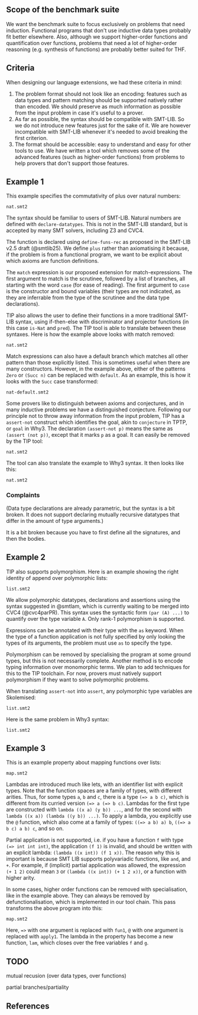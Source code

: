 ## Scope of the benchmark suite

We want the benchmark suite to focus exclusively on problems that need
induction. Functional programs that don't use inductive data types probably
fit better elsewhere. Also, although we support higher-order functions and
quantification over functions, problems that need a lot of higher-order
reasoning (e.g. synthesis of functions) are probably better suited for THF.

## Criteria

When designing our language extensions, we had these criteria in mind:

1. The problem format should not look like an encoding: features such as
   data types and pattern matching should be supported natively rather
   than encoded. We should preserve as much information as possible from
   the input problem in case it's useful to a prover.
2. As far as possible, the syntax should be compatible with SMT-LIB.
   So we do not introduce new features just for the sake of it.
   We are however incompatible with SMT-LIB whenever it's needed to avoid
   breaking the first criterion.
3. The format should be accessible: easy to understand and easy for other
   tools to use. We have written a tool which removes some of the advanced
   features (such as higher-order functions) from problems to help provers
   that don't support those features.

## Example 1

This example specifies the commutativity of plus over natural numbers:

```tip-include
nat.smt2
```

The syntax should be familiar to users of SMT-LIB.
Natural numbers are defined with `declare-datatypes`.
This is not in the SMT-LIB standard, but is accepted by
many SMT solvers, including Z3 and CVC4.

The function is declared using `define-funs-rec` as proposed in the SMT-LIB v2.5 draft (@smtlib25).
We define `plus` rather than axiomatising it because,
if the problem is from a functional program, we want to be explicit about
which axioms are function definitions. 

The `match` expression is our proposed extension for match-expressions.
The first argument to match is the scrutinee, followed by a list of 
branches, all starting with the word `case` (for ease of reading). 
The first argument to `case` is the constructor and bound variables
(their types are not indicated, as they are inferrable from the
type of the scrutinee and the data type declarations).

TIP also allows the user to define their functions in a more traditional
SMT-LIB syntax, using if-then-else with discriminator and projector functions
(in this case `is-Nat` and `pred`). The TIP tool is able to translate between
these syntaxes. Here is how the example above looks with
match removed:

```{.tip-include .match-to-if}
nat.smt2
```

Match expressions can also have a default branch which matches all
other pattern than those explicitly listed. This is sometimes useful
when there are many constructors. However, in the example above, either of the patterns `Zero` or 
`(Succ n)` can be replaced with `default`. As an example, this is how
it looks with the `Succ` case transformed:


```tip-include
nat-default.smt2
```

Some provers like to distinguish between axioms and conjectures, and in many
inductive problems we have a distinguished conjecture. Following our principle
not to throw away information from the input problem, TIP has a `assert-not`
construct which identifies the goal, akin to `conjecture` in TPTP, or `goal`
in Why3. The declaration `(assert-not p)` means the same as `(assert (not p))`,
except that it marks `p` as a goal. It can easily be removed by the TIP tool:

```{.tip-include .negate-conjecture}
nat.smt2
```

The tool can also translate the example to Why3 syntax.
It then looks like this:

```{.tip-include .why3}
nat.smt2
```

### Complaints

(Data type declarations are already parametric, but the syntax is a bit broken.
It does not support declaring mutually recursive datatypes that differ in the amount of
type arguments.)

It is a bit broken because you have to first define all the signatures, and then the bodies.

 
## Example 2

TIP also supports polymorphism.
Here is an example showing the right identity of append over polymorphic lists:

```tip-include
list.smt2
```

We allow polymorphic datatypes, declarations and assertions using the syntax
suggested in @smtlam, which is currently waiting to be merged into CVC4
(@cvc4parPR). This syntax uses the syntactic form `(par (A) ...)` to quantify
over the type variable `A`. Only rank-1 polymorphism is supported.

Expressions can be annotated with their type with the `as` keyword.
When the type of a function application is not fully specified
by only looking the types of its arguments, the problem must use `as` to
specify the type.

Polymorphism can be removed by specialising the program at some ground
types, but this is not necessarily complete. Another method is to 
encode typing information over monomorphic terms. We plan to add
techniques for this to the TIP toolchain. For now, provers must natively
support polymorphism if they want to solve polymorphic problems.

When translating `assert-not` into `assert`, any polymorphic type variables
are Skolemised:

```{.tip-include .negate-conjecture}
list.smt2
```

Here is the same problem in Why3 syntax:

```{.tip-include .why3}
list.smt2
```

## Example 3

This is an example property about mapping functions over lists: 

```{.tip-include}
map.smt2
```

Lambdas are introduced much like lets, with an identifier list with
explicit types. Note that the function spaces are a family of types,
with different arities. Thus, for some types `a`, `b` and `c`, there is a type `(=> a b c)`,
which is different from its curried version `(=> a (=> b c)`. Lambdas for the first
type are constructed with `lambda ((x a) (y b)) ...`, and for the second with 
`lambda ((x a)) (lambda ((y b)) ...)`. To apply a lambda, you explicitly
use the `@` function, which also come at a family of types:
`((=> a b) a) b`, `((=> a b c) a b) c`, and so on.

Partial application is not supported, i.e. if you have a function `f`
with type `(=> int int int)`, the application `(f 1)` is invalid, and should
be written with an explicit lambda: `(lambda ((x int)) (f 1 x))`. The reason
why this is important is because SMT LIB supports polyvariadic functions,
like `and`, and `+`. For example, if (implicit) partial application was allowed,
the expression `(+ 1 2)` could mean `3` or `(lambda ((x int)) (+ 1 2 x))`,
or a function with higher arity.

In some cases, higher order functions can be removed with specialisation, 
like in the example above. They can always be removed by defunctionalisation,
which is implemented in our tool chain. This pass transforms the above program into this:

```{.tip-include .lambda-lift}
map.smt2
```

Here, `=>` with one argument is replaced with `fun1`, `@` with one argument
is replaced with `apply1`. The lambda in the property has become a new function,
`lam`, which closes over the free variables `f` and `g`.

## TODO

mutual recusion (over data types, over functions)

partial branches/partiality

## References
